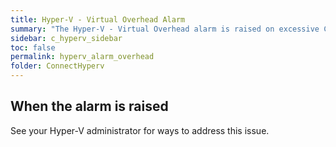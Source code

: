 ```yaml
---
title: Hyper-V - Virtual Overhead Alarm
summary: "The Hyper-V - Virtual Overhead alarm is raised on excessive CPU being used by the hypervisor on a virtual machine. This is effectively the housekeeping overhead for a Virtual Machine."
sidebar: c_hyperv_sidebar
toc: false
permalink: hyperv_alarm_overhead
folder: ConnectHyperv
---
```



## When the alarm is raised

See your Hyper-V administrator for ways to address this issue.
